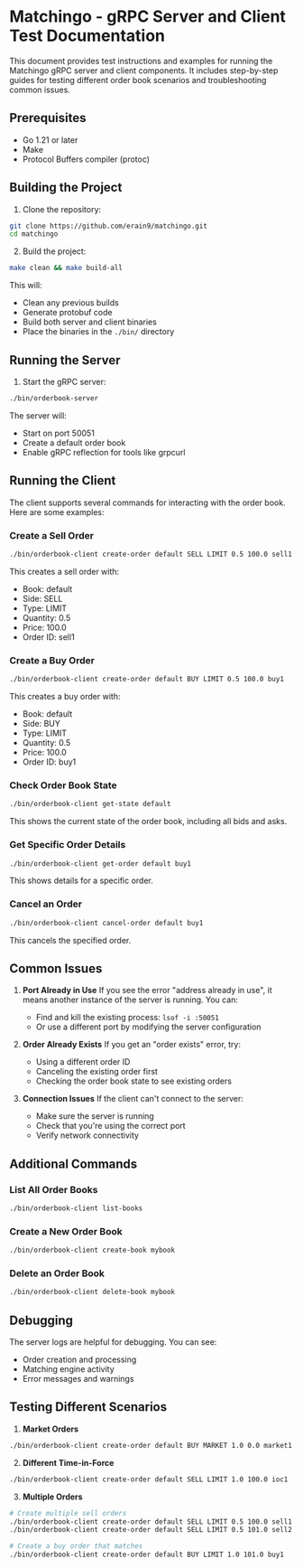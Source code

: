 # Matchingo - gRPC Server and Client Test Documentation

This document provides test instructions and examples for running the Matchingo gRPC server and client components. It includes step-by-step guides for testing different order book scenarios and troubleshooting common issues.

## Prerequisites

- Go 1.21 or later
- Make
- Protocol Buffers compiler (protoc)

## Building the Project

1. Clone the repository:
```bash
git clone https://github.com/erain9/matchingo.git
cd matchingo
```

2. Build the project:
```bash
make clean && make build-all
```

This will:
- Clean any previous builds
- Generate protobuf code
- Build both server and client binaries
- Place the binaries in the `./bin/` directory

## Running the Server

1. Start the gRPC server:
```bash
./bin/orderbook-server
```

The server will:
- Start on port 50051
- Create a default order book
- Enable gRPC reflection for tools like grpcurl

## Running the Client

The client supports several commands for interacting with the order book. Here are some examples:

### Create a Sell Order
```bash
./bin/orderbook-client create-order default SELL LIMIT 0.5 100.0 sell1
```
This creates a sell order with:
- Book: default
- Side: SELL
- Type: LIMIT
- Quantity: 0.5
- Price: 100.0
- Order ID: sell1

### Create a Buy Order
```bash
./bin/orderbook-client create-order default BUY LIMIT 0.5 100.0 buy1
```
This creates a buy order with:
- Book: default
- Side: BUY
- Type: LIMIT
- Quantity: 0.5
- Price: 100.0
- Order ID: buy1

### Check Order Book State
```bash
./bin/orderbook-client get-state default
```
This shows the current state of the order book, including all bids and asks.

### Get Specific Order Details
```bash
./bin/orderbook-client get-order default buy1
```
This shows details for a specific order.

### Cancel an Order
```bash
./bin/orderbook-client cancel-order default buy1
```
This cancels the specified order.

## Common Issues

1. **Port Already in Use**
   If you see the error "address already in use", it means another instance of the server is running. You can:
   - Find and kill the existing process: `lsof -i :50051`
   - Or use a different port by modifying the server configuration

2. **Order Already Exists**
   If you get an "order exists" error, try:
   - Using a different order ID
   - Canceling the existing order first
   - Checking the order book state to see existing orders

3. **Connection Issues**
   If the client can't connect to the server:
   - Make sure the server is running
   - Check that you're using the correct port
   - Verify network connectivity

## Additional Commands

### List All Order Books
```bash
./bin/orderbook-client list-books
```

### Create a New Order Book
```bash
./bin/orderbook-client create-book mybook
```

### Delete an Order Book
```bash
./bin/orderbook-client delete-book mybook
```

## Debugging

The server logs are helpful for debugging. You can see:
- Order creation and processing
- Matching engine activity
- Error messages and warnings

## Testing Different Scenarios

1. **Market Orders**
```bash
./bin/orderbook-client create-order default BUY MARKET 1.0 0.0 market1
```

2. **Different Time-in-Force**
```bash
./bin/orderbook-client create-order default SELL LIMIT 1.0 100.0 ioc1 --time-in-force=IOC
```

3. **Multiple Orders**
```bash
# Create multiple sell orders
./bin/orderbook-client create-order default SELL LIMIT 0.5 100.0 sell1
./bin/orderbook-client create-order default SELL LIMIT 0.5 101.0 sell2

# Create a buy order that matches
./bin/orderbook-client create-order default BUY LIMIT 1.0 101.0 buy1
``` 